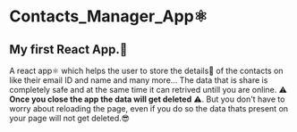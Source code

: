 # Contacts_Manager_App⚛
## My first React App.🚀

A react app⚛ which helps the user to store the details🤘 of the contacts on like their email ID and name and many more... The data that is share is completely safe and at the same time it can retrived untill you are online. ⚠ **Once you close the app the data will get deleted** ⚠.
But you don't have to worry about reloading the page, even if you do so the data thats present on your page will not get deleted.😎
